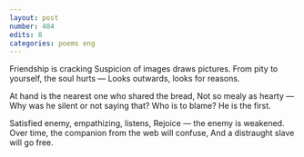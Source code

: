 ```yaml
---
layout: post
number: 484
edits: 8
categories: poems eng
---
```


Friendship is cracking 
Suspicion of images draws pictures. 
From pity to yourself, the soul hurts —
Looks outwards, looks for reasons. 

At hand is the nearest one who shared the bread, 
Not so mealy as hearty —
Why was he silent or not saying that?
Who is to blame? He is the first.

Satisfied enemy, empathizing, listens,
Rejoice — the enemy is weakened.
Over time, the companion from the web will confuse,
And a distraught slave will go free.
